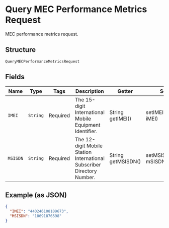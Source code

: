 
# Query MEC Performance Metrics Request

MEC performance metrics request.

## Structure

`QueryMECPerformanceMetricsRequest`

## Fields

| Name | Type | Tags | Description | Getter | Setter |
|  --- | --- | --- | --- | --- | --- |
| `IMEI` | `String` | Required | The 15-digit International Mobile Equipment Identifier. | String getIMEI() | setIMEI(String iMEI) |
| `MSISDN` | `String` | Required | The 12-digit Mobile Station International Subscriber Directory Number. | String getMSISDN() | setMSISDN(String mSISDN) |

## Example (as JSON)

```json
{
  "IMEI": "440246108109673",
  "MSISDN": "10691876598"
}
```

